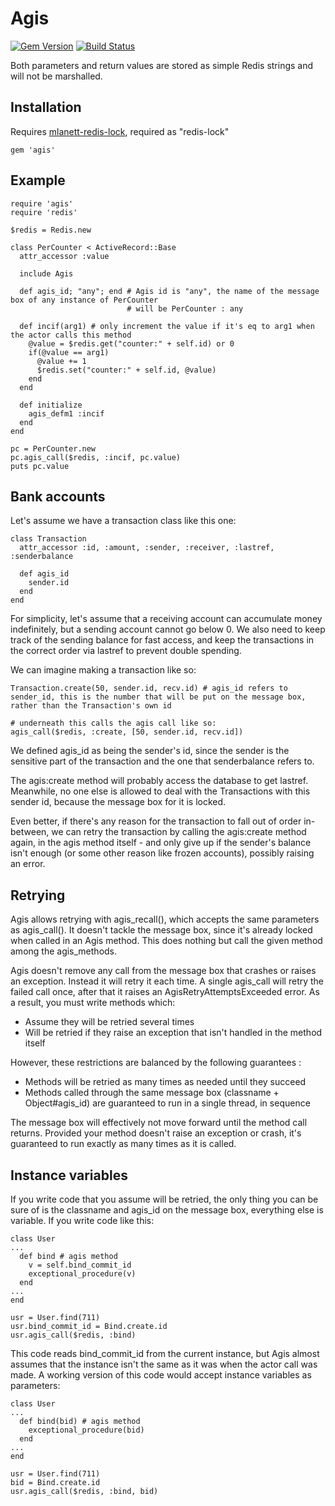 Agis
====

[![Gem Version](https://badge.fury.io/rb/agis.svg)](http://badge.fury.io/rb/agis)
[![Build Status](https://travis-ci.org/gert7/agis.svg)](https://travis-ci.org/gert7/agis)

Both parameters and return values are stored as simple Redis strings and will not be marshalled.

Installation
------------

Requires [mlanett-redis-lock](http://www.github.com/mlanett/redis-lock), required as "redis-lock"

    gem 'agis'

Example
-------

    require 'agis'
    require 'redis'
    
    $redis = Redis.new
    
    class PerCounter < ActiveRecord::Base
      attr_accessor :value
      
      include Agis
      
      def agis_id; "any"; end # Agis id is "any", the name of the message box of any instance of PerCounter
                              # will be PerCounter : any
      
      def incif(arg1) # only increment the value if it's eq to arg1 when the actor calls this method
        @value = $redis.get("counter:" + self.id) or 0
        if(@value == arg1)
          @value += 1
          $redis.set("counter:" + self.id, @value)
        end
      end
      
      def initialize
        agis_defm1 :incif 
      end
    end
    
    pc = PerCounter.new
    pc.agis_call($redis, :incif, pc.value)
    puts pc.value

Bank accounts
-------------

Let's assume we have a transaction class like this one:

    class Transaction
      attr_accessor :id, :amount, :sender, :receiver, :lastref, :senderbalance
      
      def agis_id
        sender.id
      end
    end

For simplicity, let's assume that a receiving account can accumulate money indefinitely, but a sending account cannot go below 0. We also need to keep track of the sending balance for fast access, and keep the transactions in the correct order via lastref to prevent double spending.

We can imagine making a transaction like so:

    Transaction.create(50, sender.id, recv.id) # agis_id refers to sender_id, this is the number that will be put on the message box, rather than the Transaction's own id
    
    # underneath this calls the agis call like so:
    agis_call($redis, :create, [50, sender.id, recv.id])

We defined agis_id as being the sender's id, since the sender is the sensitive part of the transaction and the one that senderbalance refers to.

The agis:create method will probably access the database to get lastref. Meanwhile, no one else is allowed to deal with the Transactions with this sender id, because the message box for it is locked.

Even better, if there's any reason for the transaction to fall out of order in-between, we can retry the transaction by calling the agis:create method again, in the agis method itself - and only give up if the sender's balance isn't enough (or some other reason like frozen accounts), possibly raising an error.

Retrying
--------

Agis allows retrying with agis_recall(), which accepts the same parameters as agis_call(). It doesn't tackle the message box, since it's already locked when called in an Agis method. This does nothing but call the given method among the agis_methods.

Agis doesn't remove any call from the message box that crashes or raises an exception. Instead it will retry it each time. A single agis_call will retry the failed call once, after that it raises an AgisRetryAttemptsExceeded error. As a result, you must write methods which:

- Assume they will be retried several times
- Will be retried if they raise an exception that isn't handled in the method itself

However, these restrictions are balanced by the following guarantees :

- Methods will be retried as many times as needed until they succeed
- Methods called through the same message box (classname + Object#agis_id) are guaranteed to run in a single thread, in sequence

The message box will effectively not move forward until the method call returns. Provided your method doesn't raise an exception or crash, it's guaranteed to run exactly as many times as it is called.

Instance variables
------------------

If you write code that you assume will be retried, the only thing you can be sure of is the classname and agis_id on the message box, everything else is variable. If you write code like this:

    class User
    ...
      def bind # agis method
        v = self.bind_commit_id
        exceptional_procedure(v)
      end
    ...
    end
    
    usr = User.find(711)
    usr.bind_commit_id = Bind.create.id
    usr.agis_call($redis, :bind)

This code reads bind_commit_id from the current instance, but Agis almost assumes that the instance isn't the same as it was when the actor call was made. A working version of this code would accept instance variables as parameters:

    class User
    ...
      def bind(bid) # agis method
        exceptional_procedure(bid)
      end
    ...
    end
    
    usr = User.find(711)
    bid = Bind.create.id
    usr.agis_call($redis, :bind, bid)


